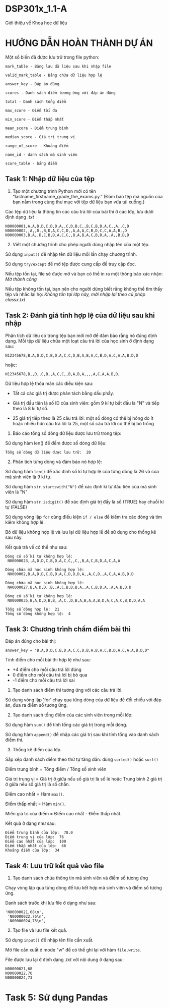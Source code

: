 # DSP301x_1.1-A
Giới thiệu về Khoa học dữ liệu
# HƯỚNG DẪN HOÀN THÀNH DỰ ÁN

Một số biến đã được lưu trữ trong file python:

```
mark_table - Bảng lưu dữ liệu sau khi nhập file

valid_mark_table - Bảng chứa dữ liệu hợp lệ

answer_key - Đáp án đúng

scores - Danh sách điểm tương ứng với đáp án đúng

total - Danh sách tổng điểm

max_score - Điểm tối đa

min_score - Điểm thấp nhất

mean_score - Điểm trung bình

median_score - Giá trị trung vị

range_of_score - Khoảng điểm

name_id - danh sách mã sinh viên

score_table - bảng điểm 
```

## Task 1: Nhập dữ liệu của tệp

1. Tạo một chương trình Python mới có tên “lastname_firstname_grade_the_exams.py.” (Đảm bảo tệp mã nguồn của bạn nằm trong cùng thư mục với tệp dữ liệu bạn vừa tải xuống.)

Các tệp dữ liệu là thông tin các câu trả lời của bài thi ở các lớp, lưu dưới định dạng _.txt_

```
N00000001,A,A,D,D,C,D,D,A,,C,D,B,C,,B,C,B,D,A,C,,A,,C,D
N00000002,,A,,D,,B,D,A,C,C,D,,A,A,A,C,B,D,C,C,A,A,B,,D
N00000003,B,A,,D,C,B,D,A,C,C,,B,A,B,A,C,B,D,A,,A,,B,D,D 
```

2. Viết một chương trình cho phép người dùng nhập tên của một tệp. 

Sử dụng `input()` để nhập tên dữ liệu mỗi lần chạy chương trình.

Sử dụng `try/except` để mở tệp được cung cấp để truy cập đọc. 

Nếu tệp tồn tại, file sẽ được mở và bạn có thể in ra một thông báo xác nhận: _Mở thành công_

Nếu tệp không tồn tại, bạn nên cho người dùng biết rằng không thể tìm thấy tệp và nhắc lại họ: _Không tồn tại lớp này, mời nhập lại theo cú pháp classx.txt_

## Task 2: Đánh giá tính hợp lệ của dữ liệu sau khi nhập

Phân tích dữ liệu có trong tệp bạn mới mở để đảm bảo rằng nó đúng định dạng. Mỗi tệp dữ liệu chứa một loạt câu trả lời của học sinh ở định dạng sau:

```N12345678,B,A,D,D,C,B,D,A,C,C,D,B,A,B,A,C,B,D,A,C,A,A,B,D,D```

hoặc:

```N12345678,B,,D,,C,B,,A,C,C,,B,A,B,A,,,,A,C,A,A,B,D,```

Dữ liệu hợp lệ thỏa mãn các điều kiện sau:

- Tất cả các giá trị được phân tách bằng dấu phẩy.

- Giá trị đầu tiên là số ID của sinh viên: gồm 9 kí tự bắt đầu là "N" và tiếp theo là 8 kí tự số.

- 25 giá trị tiếp theo là 25 câu trả lời: một số dòng có thể bị hỏng do ít hoặc nhiều hơn câu trả lời là 25, một số câu trả lời có thể bị bỏ trống

1. Báo cáo tổng số dòng dữ liệu được lưu trữ trong tệp:

Sử dụng hàm len() để đếm được số dòng dữ liệu:

```Tổng số dòng dữ liệu được lưu trữ:  20```

2. Phân tích từng dòng và đảm bảo nó hợp lệ:

Sử dụng hàm `len()` để xác định số kí tự hợp lệ của từng dòng là 26 và của mã sinh viên là 9 kí tự.

Sử dụng hàm `str.startswith("N")` để xác định kí tự đầu tiên của mã sinh viên là "N"

Sử dụng hàm `str.isdigit()` để xác định giá trị đấy là số (TRUE) hay chuỗi kí tự (FALSE)

Sử dụng vòng lặp `for` cùng điều kiện `if / else` để kiểm tra các dòng và tìm kiếm không hợp lệ.

Bỏ dữ liệu không hợp lệ và lưu lại dữ liệu hợp lể để sử dụng cho thống kê sau này.

Kết quả trả về có thể như sau:

```
Dòng có số kí tự không hợp lệ:
 N00000023,,A,D,D,C,B,D,A,C,C,,C,,B,A,C,B,D,A,C,A,A

Dòng chứa mã học sinh không hợp lệ:
 N0000002,B,A,D,D,C,B,D,A,C,D,D,D,A,,A,C,D,,A,C,A,A,B,D,D

Dòng chứa mã học sinh không hợp lệ:
 NA0000027,B,A,D,D,,B,,A,C,B,D,B,A,,A,C,B,D,A,,A,A,B,D,D

Dòng có số kí tự không hợp lệ:
 N00000035,B,A,D,D,B,B,,A,C,,D,B,A,B,A,A,B,D,A,C,A,C,B,D,D,A,A

Tổng số dòng hợp lệ:  21
Tổng số dòng không hợp lệ:  4
```

## Task 3: Chương trình chấm điểm bài thi

Đáp án đúng cho bài thị:

```answer_key = "B,A,D,D,C,B,D,A,C,C,D,B,A,B,A,C,B,D,A,C,A,A,B,D,D"```

Tính điểm cho mỗi bài thi hợp lệ như sau:

- +4 điểm cho mỗi câu trả lời đúng
- 0 điểm cho mỗi câu trả lời bị bỏ qua
- -1 điểm cho mỗi câu trả lời sai

1. Tạo danh sách điểm thi tương ứng với các câu trả lời.

Sử dụng vòng lặp 'for' chạy qua từng dòng của dữ liệu để đối chiếu với đáp án, đưa ra điểm số tương ứng.

2. Tạo danh sách tổng điểm của các sinh viên trong mỗi lớp:

Sử dụng hàm `sum()` để tính tổng các giá trị trong mỗi dòng.

Sử dụng hàm `append()` để nhập các giá trị sau khi tính tổng vào danh sách điểm thi.

3. Thống kê điểm của lớp.

Sắp xếp danh sách điểm theo thứ tự tăng dần: dùng `sorted()` hoặc `sort()`

Điểm trung bình = Tổng điểm / Tổng số sinh viên

Giá trị trung vị = Giá trị ở giữa nếu số giá trị là số lẻ hoặc Trung bình 2 giá trị ở giữa nếu số giá trị là số chẵn.

Điểm cao nhất = Hàm `max()`.

Điểm thấp nhất = Hàm `min()`.

Miền giá trị của điểm = Điểm cao nhất - Điểm thấp nhất.

Kết quả ở dạng như sau: 

```
Điểm trung bình của lớp:  78.0 
Điểm trung vị của lớp:  76 
Điểm cao nhất của lớp:  100 
Điểm thấp nhất của lớp:  66 
Khoảng điểm của lớp:  34
```

## Task 4: Lưu trữ kết quả vào file

1. Tạo danh sách chứa thông tin mã sinh viên và điểm số tương ứng

Chạy vòng lặp qua từng dòng để lưu kết hợp mã sinh viên và điểm số tương ứng.

Danh sách trước khi lưu file ở dạng như sau:

```
'N00000021,68\n',
 'N00000022,76\n',
 'N00000024,73\n',
 ```
 
 2. Tạo file và lưu file kết quả.
 
 Sử dụng `input()` để nhập tên file cần xuất.
 
 Mờ file cần xuất ở mode "w" để có thể ghi lại với hàm `file.write`.
 
 File được lưu lại ở định dạng _.txt_ với nội dung ở dạng sau:
 
 ```
 N00000021,68
N00000022,76
N00000024,73
```

# Task 5: Sử dụng Pandas

